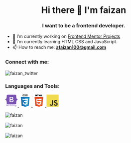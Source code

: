<h1 align="center"> Hi there 👋 I'm faizan</h1>
<h3 align="center">I want to be a frontend developer.</h3>
  
- 🔭 I’m currently working on [Frontend Mentor Projects](https://www.frontendmentor.io/profile/afaiz-space)
- 🌱 I’m currently learning HTML CSS and JavaScript.
- 📫 How to reach me: **afaizan100@gmail.com**

<h3 align="left">Connect with me:</h3>
<p align="left">
<a hre="https://twitter.com/Afaizan100" target="blank"><img align="center" src="https://raw.githubusercontent.com/rahuldkjain/github-profile-readme-generator/master/src/images/icons/Social/twitter.svg" alt="faizan_twitter" height="30" width="40" /></a>
</p>  
  
<h3 align="left">Languages and Tools:</h3>  
<p align="left">
  <a href="https://getbootstrap.com" target="_blank" rel="noreferrer"> <img src="https://raw.githubusercontent.com/devicons/devicon/master/icons/bootstrap/bootstrap-plain-wordmark.svg" alt="bootstrap" width="40" height="40"/> </a>
  <a href="https://www.w3schools.com/css/" target="_blank" rel="noreferrer"> <img src="https://raw.githubusercontent.com/devicons/devicon/master/icons/css3/css3-original-wordmark.svg" alt="css3" width="40" height="40"/>
  <a href="https://www.w3.org/html/" target="_blank" rel="noreferrer"> <img src="https://raw.githubusercontent.com/devicons/devicon/master/icons/html5/html5-original-wordmark.svg" alt="html5" width="40" height="40"/> </a>  
  <a href="https://developer.mozilla.org/en-US/docs/Web/JavaScript" target="_blank" rel="noreferrer"> <img src="https://raw.githubusercontent.com/devicons/devicon/master/icons/javascript/javascript-original.svg" alt="javascript" width="40" height="40"/> </a>  
</p>  

<p><img align="center" src="https://github-readme-stats.vercel.app/api/top-langs/?username=afaiz-space&layout=compact" alt="faizan" /></p>  
<p><img align="center" src="https://github-readme-stats.vercel.app/api?username=afaiz-space&show_icons=true&theme=radical" alt="faizan" /></p>
<p><img align="center" src="https://github-readme-streak-stats.herokuapp.com/?user=afaiz-space&show_icons=true&theme=radical" alt="faizan" /></p>

